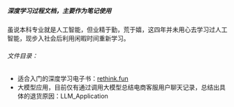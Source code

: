 ##### 深度学习过程文档，主要作为笔记使用
虽说本科专业就是人工智能，但业精于勤，荒于嬉，这四年并未用心去学习过人工智能，现步入社会后利用闲暇时间重新学习。
###### 文件目录：
- 适合入门的深度学习电子书：[rethink.fun](https://www.rethink.fun/)
- 大模型应用，目前仅有通过调用大模型总结电商客服用户聊天记录，总结出具体的退货原因：LLM_Application